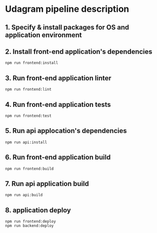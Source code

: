 # Udagram pipeline description

## 1. Specify & install packages for OS and application environment
## 2. Install front-end application's dependencies
    npm run frontend:install
## 3. Run front-end application linter
    npm run frontend:lint
## 4. Run front-end application tests
    npm run frontend:test
## 5. Run api applocation's dependencies
    npm run api:install
## 6. Run front-end application build 
    npm run frontend:build
## 7. Run api application build
    npm run api:build
## 8. application deploy
    npm run frontend:deploy
    npm run backend:deploy